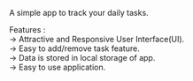 
A simple app to track your daily tasks.                                                                                                 

Features :                                                                                                                              
-> Attractive and Responsive User Interface(UI).                                                                                        
-> Easy to add/remove task feature.                                                                                                  
-> Data is stored in local storage of app.                                                                                              
-> Easy to use application.                                                                                                         

